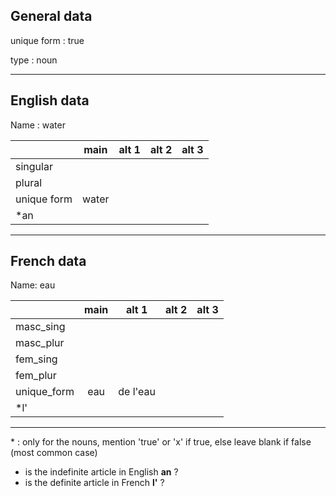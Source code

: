 ## General data

unique form : true

type : noun

---

## English data

Name : water

|             | main  | alt 1 | alt 2 | alt 3 |
| :---------- | :---: | :---: | :---: | ----- |
| singular    |       |       |       |       |
| plural      |       |       |       |       |
| unique form | water |       |       |       |
| \*an        |       |       |       |       |

---

## French data

Name: eau

|             | main |  alt 1   | alt 2 | alt 3 |
| :---------- | :--: | :------: | :---: | :---: |
| masc_sing   |      |          |       |       |
| masc_plur   |      |          |       |       |
| fem_sing    |      |          |       |       |
| fem_plur    |      |          |       |       |
| unique_form | eau  | de l'eau |       |       |
| \*l'        |      |          |       |       |

---

\* : only for the nouns, mention 'true' or 'x' if true, else leave blank if false (most common case)

- is the indefinite article in English **an** ?
- is the definite article in French **l'** ?

